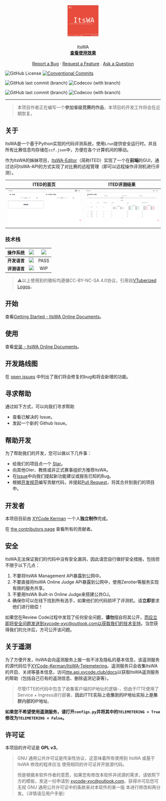 <h1 align="center">
  <a href="https://github.com/XYCode-Kerman/ItsWA">
    <img src="https://raw.githubusercontent.com/XYCode-Kerman/ItsWA/docs/logo.svg" alt="Logo" width="100" height="100">
  </a>
</h1>


<div align="center">
  ItsWA
  <br />
  <a href="#about"><strong>查看使用效果</strong></a>
  <br />
  <br />
  <a href="https://github.com/XYCode-Kerman/ItsWA/issues/new?assignees=&labels=bug&template=01_BUG_REPORT.md&title=bug%3A+">Report a Bug</a>
  ·
  <a href="https://github.com/XYCode-Kerman/ItsWA/issues/new?assignees=&labels=enhancement&template=02_FEATURE_REQUEST.md&title=feat%3A+">Request a Feature</a>
  .
  <a href="https://github.com/XYCode-Kerman/ItsWA/issues/new?assignees=&labels=question&template=04_SUPPORT_QUESTION.md&title=support%3A+">Ask a Question</a>
</div>

![GitHub License](https://img.shields.io/github/license/XYCode-Kerman/ItsWA?style=flat-square) [![Conventional Commits](https://img.shields.io/badge/Conventional%20Commits-1.0.0-%23FE5196?logo=conventionalcommits&logoColor=white&style=flat-square)](https://conventionalcommits.org)

![GitHub last commit (branch)](https://img.shields.io/github/last-commit/XYCode-Kerman/ItsWA/master?style=flat-square&label=Last%20Commit%20on%20Master) ![Codecov (with branch)](https://img.shields.io/codecov/c/github/XYCode-Kerman/ItsWA/master?style=flat-square&label=Coverage%20on%20Master)

![GitHub last commit (branch)](https://img.shields.io/github/last-commit/XYCode-Kerman/ItsWA/develop?style=flat-square&label=Last%20Commit%20on%20Develop) ![Codecov (with branch)](https://img.shields.io/codecov/c/github/XYCode-Kerman/ItsWA/develop?style=flat-square&label=Coverage%20on%20Develop)

</div>

---

> 本项目作者正在编写一个**参加省级竞赛的作品**，本项目的开发工作将会在近期恢复。

## 关于

ItsWA是一个基于Python实现的代码评测系统，使用`Lrun`提供安全运行时。并且所有比赛信息均存储在`ccf.json`中，方便在各个计算机间的移动。

作为ItsWA的姊妹项目，[ItsWA-Editor](https://github.com/XYCode-Kerman/ItsWA-Editor/)（简称ITED）实现了一个在**前端**的GUI，通过访问ItsWA-API的方式实现了对比赛的远程管理（即可以远程操作评测机进行评测）。

|                          ITED的首页                          |                         ITED评测结果                         |
| :----------------------------------------------------------: | :----------------------------------------------------------: |
| ![image-20240415134229646](https://github.com/XYCode-Kerman/ItsWA/blob/docs/images/image-20240415134229646.png?raw=true) | ![image-20240415134359382](https://github.com/XYCode-Kerman/ItsWA/blob/docs/images/image-20240415134359382.png?raw=true) |

### 技术栈

|   操作系统   | ![](https://vtuber-style-logos.vercel.app/_next/image?url=https%3A%2F%2Fraw.githubusercontent.com%2FSAWARATSUKI%2FServiceLogos%2Fmain%2FUbuntu%2FUbuntu.png&w=640&q=75) | ![](https://vtuber-style-logos.vercel.app/_next/image?url=https%3A%2F%2Fraw.githubusercontent.com%2FSAWARATSUKI%2FServiceLogos%2Fmain%2FArchLinux%2FArchLinux.png&w=640&q=75) |
| :----------: | ------------------------------------------------------------ | :----------------------------------------------------------: |
| **开发语言** | ![](https://vtuber-style-logos.vercel.app/_next/image?url=https%3A%2F%2Fraw.githubusercontent.com%2FSAWARATSUKI%2FServiceLogos%2Fmain%2FPython%2FPython.png&w=640&q=75) |                             PASS                             |
| **评测语言** | ![](https://vtuber-style-logos.vercel.app/_next/image?url=https%3A%2F%2Fraw.githubusercontent.com%2FSAWARATSUKI%2FServiceLogos%2Fmain%2FC%252B%252B%2FC%252B%252B.png&w=640&q=75) |                             WIP                              |

> :warning:以上使用到的徽标均遵循CC-BY-NC-SA 4.0协议，引用自[VTuberized Logos](https://vtuber-style-logos.vercel.app/)。
>

## 开始

查看[Getting Started - ItsWA Online Documents](https://docs.itswa.xycode.club/)。

## 使用

查看[安装 - ItsWA Online Documents](https://docs.itswa.xycode.club/how-to-use/install/)。

## 开发路线图

在 [open issues](https://github.com/XYCode-Kerman/ItsWA/issues) 中列出了我们将会修复的bug和将会新增的功能。

## 寻求帮助

通过如下方式，可以向我们寻求帮助

- 查看已解决的 Issue。
- 发起一个新的 Github Issue。

## 帮助开发

为了帮助我们的开发，您可以做以下几件事：

- 给我们的项目点一个 [Star](https://github.com/XYCode-Kerman/ItsWA)。
- 向其他OIer、教练或非正式赛事组织方推荐ItsWA。
- 在[Issue](https://github.com/XYCode-Kerman/ItsWA/issues)中向我们提起新功能建议或报告已知的Bug。
- 根据[开发规范](https://docs.itswa.xycode.club/develop/rules/)编写贡献代码，并提起[Pull Request](https://github.com/XYCode-Kerman/ItsWA/pulls)，将其合并到我们的项目中。

## 开发者

本项目目前由 [XYCode Kerman](https://github.com/XYCode-Kerman) 一个人**独立制作**完成。

在 [the contributors page](https://github.com/XYCode-Kerman/ItsWA/contributors) 查看所有的贡献者。

## 安全

ItsWA无法保证我们的代码中没有安全漏洞，因此请您自行做好安全措施，包括但不限于以下几点：

1. 不要将ItsWA Management API暴露到公网中。
2. 不要直接将ItsWA Online Judge API暴露到公网中，使用Zerotier等服务实现有限的服务共享。
3. 不要用ItsWA Built-in Online Judge来搭建公共OJ。
4. 确保你可以在线下找到所有选手，如果他们的代码损坏了评测机，请**立即**要求他们进行赔偿！

如果您在Review Code过程中发现了任何安全问题，**请勿**擅自将其公开，而应立即将安全问题发送到xycode-xyc@outlook.com以获取我们的技术支持。当您获得我们的允许后，方可公开该问题。

## 关于遥测

为了方便开发，ItsWA会向遥测服务上报一些不涉及隐私的基本信息，该遥测服务的源代码位于[XYCode-Kerman/ItsWA-Telemetering](https://github.com/XYCode-Kerman/ItsWA-Telemetering)。遥测服务只会收集ItsWA的开启、关闭等基本信息，访问[itte.api.xycode.club/docs](http://itte.api.xycode.club/docs)以获取ItsWA遥测服务的帮助（包括自己已有的遥测信息、删除遥测记录等）。

> 尽管ITTE的代码中包含了收集客户端的IP地址的逻辑-，但由于ITTE使用了Service + Ingress进行部署，**因此ITTE实际上收集到的IP地址实际上是集群内部的IP地址**。

**如果您不希望使用遥测服务，请打开`configs.py`并将其中的`TELEMETERING = True`修改为`TELEMETERING = False`。**

## 许可证

本项目的许可证是 **GPL v3**。

> GNU 通用公共许可证是传染性协议，这意味着所有使用到 ItsWA 或基于 ItsWA 修改的程序应当 使用相同的许可证并开放源代码。
>
> 但是根据本软件作者的意愿，如果您有修改本软件并闭源的需求，请依照下方的模板，发送一份申请到 [xycode-xyc@outlook.com](mailto:xycode-xyc@outlook.com)，获得许可后您可无视 GNU 通用公共许可证中的条款来对本软件的某一版 本进行修改和再分发。（详情请见用户手册）
